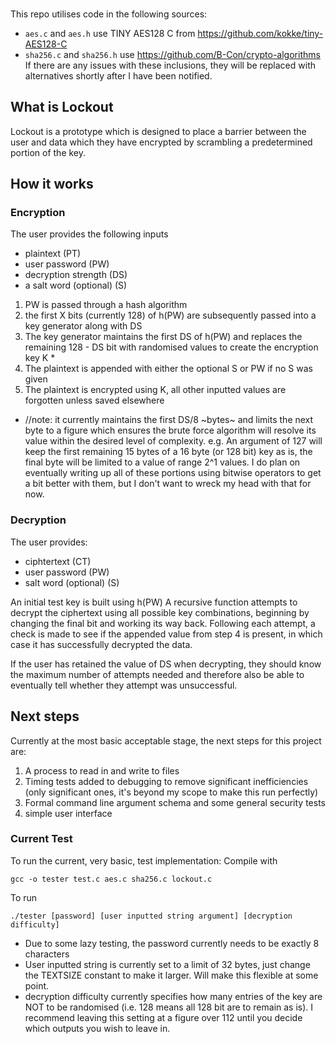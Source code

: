 ### 

This repo utilises code in the following sources:
- `aes.c` and `aes.h` use TINY AES128 C from https://github.com/kokke/tiny-AES128-C
- `sha256.c` and `sha256.h` use https://github.com/B-Con/crypto-algorithms
If there are any issues with these inclusions, they will be replaced with alternatives shortly after I have been notified.


## What is Lockout

Lockout is a prototype which is designed to place a barrier between the user and data which they have encrypted by scrambling a predetermined portion of the key.

## How it works

### Encryption
The user provides the following inputs
- plaintext (PT)
- user password (PW)
- decryption strength (DS)
- a salt word (optional) (S)

1. PW is passed through a hash algorithm
2. the first X bits (currently 128) of h(PW) are subsequently passed into a key generator along with DS
3. The key generator maintains the first DS of h(PW) and replaces the remaining 128 - DS bit with randomised values to create the encryption key K *
4. The plaintext is appended with either the optional S or PW if no S was given
5. The plaintext is encrypted using K, all other inputted values are forgotten unless saved elsewhere

* //note: it currently maintains the first DS/8 ~bytes~ and limits the next byte to a figure which ensures the brute force algorithm will resolve its value within the desired level of complexity. e.g. An argument of 127 will keep the first remaining 15 bytes of a 16 byte (or 128 bit) key as is, the final byte will be limited to a value of range 2^1 values.
I do plan on eventually writing up all of these portions using bitwise operators to get a bit better with them, but I don't want to wreck my head with that for now.

### Decryption
The user provides:
- ciphtertext (CT)
- user password (PW)
- salt word (optional) (S)

An initial test key is built using h(PW)
A recursive function attempts to decrypt the ciphertext using all possible key combinations, beginning by changing the final bit and working its way back. Following each attempt, a check is made to see if the appended value from step 4 is present, in which case it has successfully decrypted the data.

If the user has retained the value of DS when decrypting, they should know the maximum number of attempts needed and therefore also be able to eventually tell whether they attempt was unsuccessful.


## Next steps
Currently at the most basic acceptable stage, the next steps for this project are:

1. A process to read in and write to files
2. Timing tests added to debugging to remove significant inefficiencies (only significant ones, it's beyond my scope to make this run perfectly)
3. Formal command line argument schema and some general security tests
4. simple user interface


### Current Test
To run the current, very basic, test implementation:
Compile with 
```
gcc -o tester test.c aes.c sha256.c lockout.c
```
To run
```
./tester [password] [user inputted string argument] [decryption difficulty]
```
- Due to some lazy testing, the password currently needs to be exactly 8 characters
- User inputted string is currently set to a limit of 32 bytes, just change the TEXTSIZE constant to make it larger. Will make this flexible at some point.
- decryption difficulty currently specifies how many entries of the key are NOT to be randomised (i.e. 128 means all 128 bit are to remain as is). I recommend leaving this setting at a figure over 112 until you decide which outputs you wish to leave in.